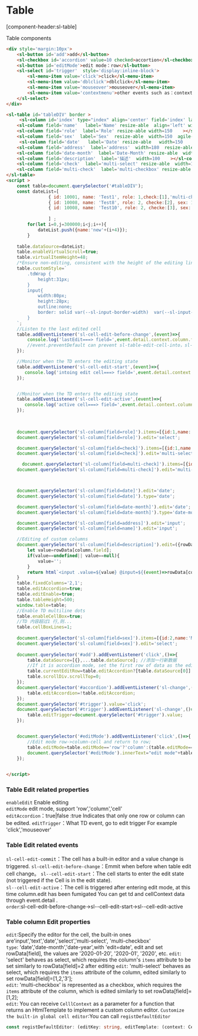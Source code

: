 # Table

[component-header:sl-table]

Table components 

```html preview
<div style='margin:10px'>
    <sl-button id='add'>add</sl-button>
    <sl-checkbox id='accordion' value=10 checked>accortion</sl-checkbox>
    <sl-button id='editMode'>edit mode：row</sl-button>
    <sl-select id='trigger'  style='display:inline-block'>
        <sl-menu-item value='click'>click</sl-menu-item>
        <sl-menu-item value='dblclick'>dblclick</sl-menu-item>
        <sl-menu-item value='mouseover'>mouseover</sl-menu-item>
        <sl-menu-item value='contextmenu'>other events such as：contextmenu</sl-menu-item>
    </sl-select>
</div>

<sl-table id='tableDIV' border >
     <sl-column id='index' type="index" align='center' field='index' label='index'   align='left' min-width='80' ></sl-column>
    <sl-column field='name'   label='Name' resize-able  align='left' width='200' ></sl-column>
    <sl-column field='role'  label='Role' resize-able width=150    ></sl-column>
    <sl-column field='sex'  label='Sex'  resize-able  width=150  agile-cell='right'></sl-column>
     <sl-column field='date'   label='Date' resize-able   width=150    agile-cell='right'></sl-column>
    <sl-column field='address'  label='address'  width=180  resize-able  ></sl-column>
    <sl-column field='date-month'  label='Date-Month' resize-able  width=130    ></sl-column>
    <sl-column field='description'  label='描述'  width=100    ></sl-column>
    <sl-column field='check'  label='multi-select' resize-able  width=150    ></sl-column>
    <sl-column field='multi-check'  label='multi-checkbox' resize-able  width=150    ></sl-column>
</sl-table>
<script >
    const table=document.querySelector('#tableDIV');
    const dateList=[
                { id: 10001, name: 'Test1', role: 1,check:[1],'multi-check':[2], sex: 2, age: 28,date:'2018-01-01', address: 'Javascript Test' },
                { id: 10008, name: 'Test8', role: 2, checke:[2], sex: 1, age: 35, address: 'Javascript' },
                { id: 10008, name: 'Test10', role: 2, checke:[3], sex: 1, age: 35, address: 'Javascript' }
                
                ] ;
        for(let i=0,j=300000;i<j;i++){
            dateList.push({name:'new'+(i+4)});
        }
   
    table.dataSource=dateList;
    table.enableVirtualScroll=true;
    table.virtualItemHeight=48;
    /*Ensure non-editing, consistent with the height of the editing line, otherwise the page will be loaded virtually, and Cell Edit will jump*/
    table.customStyle=`
        .tdWrap {
            height:31px;
        }
        input{
            width:80px;
            height:28px;
            outline:none;
            border: solid var(--sl-input-border-width)  var(--sl-input-border-color);
        }
    `;
    //Listen to the last edited cell
    table.addEventListener('sl-cell-edit-before-change',(event)=>{
        console.log('lastEdit===> field=',event.detail.context.column.field +' rowIndex='+event.detail.context.rowIndex,event.detail.td);
        //event.preventDefault can prevent sl-table-edit-cell-into，sl-table-edit-cell-active event
    });

    //Monitor when the TD enters the editing state
    table.addEventListener('sl-cell-edit-start',(event)=>{
       console.log('intoing edit cell===> field=',event.detail.context.column.field +' rowIndex='+event.detail.context.rowIndex ,event.detail.td);
    });


    //Monitor when the TD enters the editing state
    table.addEventListener('sl-cell-edit-active',(event)=>{
       console.log('active cell===> field=',event.detail.context.column.field +' rowIndex='+event.detail.context.rowIndex ,event.detail.td);
    });

    
    
    document.querySelector('sl-column[field=role]').items=[{id:1,name:'project manager'},{id:2,name:'test'},{id:3,name:'implement'}];
    document.querySelector('sl-column[field=role]').edit='select';

    document.querySelector('sl-column[field=check]').items=[{id:1,name:'A'},{id:2,name:'B'},{id:3,name:'C'}];
    document.querySelector('sl-column[field=check]').edit='multi-select';

      document.querySelector('sl-column[field=multi-check]').items=[{id:1,name:'A'},{id:2,name:'B'},{id:new Date(),name:'C'}];
    document.querySelector('sl-column[field=multi-check]').edit='multi-checkbox';



    document.querySelector('sl-column[field=date]').edit='date';
    document.querySelector('sl-column[field=date]').type='date';

    document.querySelector('sl-column[field=date-month]').edit='date';
    document.querySelector('sl-column[field=date-month]').type='date-month';

    document.querySelector('sl-column[field=address]').edit='input';
    document.querySelector('sl-column[field=name]').edit='input';

    //Editing of custom columns
    document.querySelector('sl-column[field=description]').edit=({rowData,column})=>{
        let value=rowData[column.field];
        if(value==undefined|| value==null){
            value='';
        }
        return html`<input .value=${value} @input=${(event)=>rowData[column.field]= event.target.value} />`;
    }
    table.fixedColumns='2,1';
    table.editAccordion=true;
    table.editEnable=true;
    table.tableHeight=500;
    window.table=table;
    //Enable TD multiline dots
    table.enableCellBox=true;
    //TD 内容超过1 行,则...
    table.cellBoxLines=1;
    
    document.querySelector('sl-column[field=sex]').items=[{id:2,name:'Man'},{id:1,name:'Women'}];
    document.querySelector('sl-column[field=sex]').edit='select';
    
    document.querySelector('#add').addEventListener('click',()=>{
        table.dataSource=[{},...table.dataSource]; //添加一行新数据
        //If it is accordion mode, set the first row of data as the edit row, otherwise add the first row of data to the edit row data
        table.currentEditRow=table.editAccordion?[table.dataSource[0]]: [...table.currentEditRow,table.dataSource[0]];
        table.scrollDiv.scrollTop=0;
    });
    document.querySelector('#accordion').addEventListener('sl-change',()=>{
        table.editAccordion=!table.editAccordion;
    });
    document.querySelector('#trigger').value='click';
    document.querySelector('#trigger').addEventListener('sl-change',()=>{
        table.editTrigger=document.querySelector('#trigger').value;
    });


    document.querySelector('#editMode').addEventListener('click',()=>{
        //Edit mode row->column-cell and return to row;
        table.editMode=table.editMode=='row'?'column':(table.editMode=='column'?'cell':'row');
        document.querySelector('#editMode').innerText="edit mode"+table.editMode;
    });

    
</script>
```
### Table Edit related properties
  `enableEdit` Enable editing  
  `editMode` edit mode, support 'row','column','cell'  
  `editAccordion`：true|false :true Indicates that only one row or column can be edited. 
  `editTrigger`：What TD event, go to edit trigger For example 'click','mouseover'

### Table Edit related events
  `sl-cell-edit-commit`：The cell has a built-in editor and a value change is triggered. 
  `sl-cell-edit-before-change`：Emmit when before when table  edit cell  change。 
  `sl--cell-edit-start`：The cell starts to enter the edit state (not triggered if the Cell is in the edit state).    
  `sl--cell-edit-active`：The cell is triggered after entering edit mode, at this time column.edit has been fumigated You can get td and cellContext data through event.detail .  
  `order`:sl-cell-edit-before-change->sl--cell-edit-start->sl--cell-edit-active
### Table column Edit properties
  `edit`:Specify the editor for the cell, the built-in ones are'input','text','date','select','multi-select', 'multi-checkbox'  
  `type`: 'date','date-month','date-year',with 'edit=date', edit and set rowData[field], the values are '2020-01-20', '2020-01', '2020', etc.
  `edit`: 'select' behaves as select, which requires the column's `items` attribute to be set similarly to rowData[field]=2 after editing 
  `edit`: 'multi-select' behaves as select, which requires the `items` attribute of the column, edited similarly to set rowData[field]=[1,2,'3'];  
  `edit`: 'multi-checkbox' is represented as a checkbox, which requires the `items` attribute of the column, which is edited similarly to set rowData[field]=[1,2];  
  `edit`: You can receive `CelllContext` as a parameter for a function that returns an HtmlTemplate to implement a custom column editor.
  `Customize the built-in global cell editor`:You can call `registDefaultEditor` 
  ```typescript
  const registDefaultEditor: (editKey: string, editTemplate: (context: CellContext) => TemplateResult<1>) => void;
  ```



